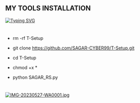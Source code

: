 ## MY TOOLS INSTALLATION 
[![Typing SVG](https://readme-typing-svg.demolab.com?font=Fira+Code&weight=600&size=40&pause=1000&color=FF0000&width=435&height=60&lines=T_Setup+tools)](https://git.io/typing-svg)
#
- rm -rf T-Setup

- git clone https://github.com/SAGAR-CYBER99/T-Setup.git

- cd T-Setup

- chmod +x *

- python SAGAR_RS.py

#
 [![IMG-20230527-WA0001.jpg](https://i.postimg.cc/y6ntxCxj/IMG-20230527-WA0001.jpg)](https://postimg.cc/BtLM7yxP)
